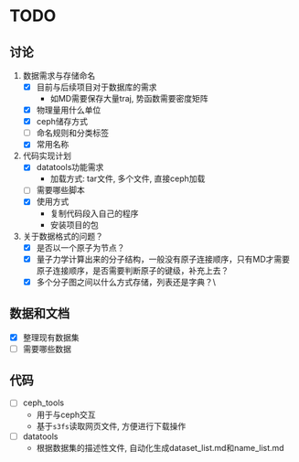 # TODO

## 讨论

1. 数据需求与存储命名
    - [x] 目前与后续项目对于数据库的需求
        - 如MD需要保存大量traj, 势函数需要密度矩阵
    - [x] 物理量用什么单位
    - [x] ceph储存方式
    - [ ] 命名规则和分类标签
    - [x] 常用名称
2. 代码实现计划
    - [x] datatools功能需求
        - 加载方式: tar文件, 多个文件, 直接ceph加载
    - [ ] 需要哪些脚本
    - [x] 使用方式
        - 复制代码段入自己的程序
        - 安装项目的包
3. 关于数据格式的问题？
    - [x] 是否以一个原子为节点？
    - [x] 量子力学计算出来的分子结构，一般没有原子连接顺序，只有MD才需要原子连接顺序，是否需要判断原子的键级，补充上去？
    - [x] 多个分子图之间以什么方式存储，列表还是字典？\

## 数据和文档

- [x] 整理现有数据集
- [ ] 需要哪些数据

## 代码

- [ ] ceph_tools
    - 用于与ceph交互
    - 基于`s3fs`读取网页文件, 方便进行下载操作
- [ ] datatools
    - 根据数据集的描述性文件, 自动化生成dataset_list.md和name_list.md


